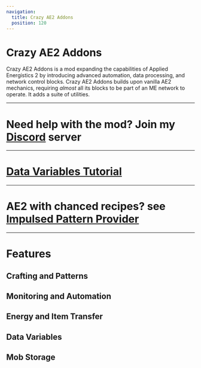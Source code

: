 ```yaml
---
navigation:
  title: Crazy AE2 Addons
  position: 120
---
```


# Crazy AE2 Addons

Crazy AE2 Addons is a mod expanding the capabilities of Applied Energistics 2
by introducing advanced automation, data processing, and network control blocks.
Crazy AE2 Addons builds upon vanilla AE2 mechanics, requiring _almost_ all its
blocks to be part of an ME network to operate. It adds a suite of utilities.

---

# Need help with the mod? Join my [Discord](https://discord.com/invite/mWy8AVRtwz) server

---
 
# [Data Variables Tutorial](crazyguide/data_variables.md)

---

# AE2 with chanced recipes? see [Impulsed Pattern Provider](crazyguide/impulsed_pattern_provider.md)

---

# Features

## Crafting and Patterns

<CategoryIndex category="Crafting and Patterns"></CategoryIndex>

## Monitoring and Automation

<CategoryIndex category="Monitoring and Automation"></CategoryIndex>

## Energy and Item Transfer

<CategoryIndex category="Energy and Item Transfer"></CategoryIndex>

## Data Variables

<CategoryIndex category="Data Variables"></CategoryIndex>

## Mob Storage

<CategoryIndex category="Mob Storage"></CategoryIndex>